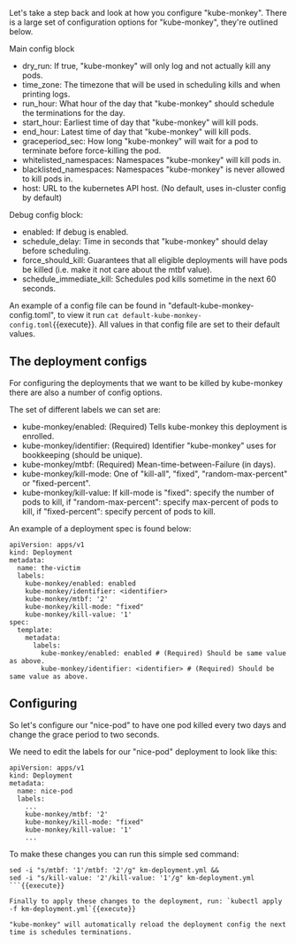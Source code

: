 Let's take a step back and look at how you configure "kube-monkey".
There is a large set of configuration options for "kube-monkey", they're outlined below.

Main config block
* dry\_run: If true, "kube-monkey" will only log and not actually kill any pods.
* time\_zone: The timezone that will be used in scheduling kills and when printing logs.
* run\_hour: What hour of the day that "kube-monkey" should schedule the terminations for the day.
* start\_hour: Earliest time of day that "kube-monkey" will kill pods.
* end\_hour: Latest time of day that "kube-monkey" will kill pods.
* graceperiod\_sec: How long "kube-monkey" will wait for a pod to terminate before force-killing the pod.
* whitelisted\_namespaces: Namespaces "kube-monkey" will kill pods in.
* blacklisted\_namespaces: Namespaces "kube-monkey" is never allowed to kill pods in.
* host: URL to the kubernetes API host.  (No default, uses in-cluster config by default)

Debug config block:
* enabled: If debug is enabled.
* schedule\_delay: Time in seconds that "kube-monkey" should delay before scheduling.
* force\_should\_kill: Guarantees that all eligible deployments will have pods be killed (i.e. make it not care about the mtbf value).
* schedule\_immediate\_kill: Schedules pod kills sometime in the next 60 seconds.

An example of a config file can be found in "default-kube-monkey-config.toml", to view it run `cat default-kube-monkey-config.toml`{{execute}}. All values in that config file are set to their default values.

## The deployment configs
For configuring the deployments that we want to be killed by kube-monkey there are also a number of config options.

The set of different labels we can set are:
* kube-monkey/enabled: (Required) Tells kube-monkey this deployment is enrolled.
* kube-monkey/identifier: (Required) Identifier "kube-monkey" uses for bookkeeping (should be unique).
* kube-monkey/mtbf: (Required) Mean-time-between-Failure (in days).
* kube-monkey/kill-mode: One of "kill-all", "fixed", "random-max-percent" or "fixed-percent".
* kube-monkey/kill-value: If kill-mode is "fixed": specify the number of pods to kill, if "random-max-percent": specify max-percent of pods to kill, if "fixed-percent": specify percent of pods to 
kill.

An example of a deployment spec is found below:
```
apiVersion: apps/v1
kind: Deployment
metadata:
  name: the-victim
  labels:
    kube-monkey/enabled: enabled
    kube-monkey/identifier: <identifier>
    kube-monkey/mtbf: '2'
    kube-monkey/kill-mode: "fixed"
    kube-monkey/kill-value: '1'
spec:
  template:
    metadata:
      labels:
        kube-monkey/enabled: enabled # (Required) Should be same value as above.
        kube-monkey/identifier: <identifier> # (Required) Should be same value as above.
```

## Configuring
So let's configure our "nice-pod" to have one pod killed every two days and change the grace period to two seconds.

We need to edit the labels for our "nice-pod" deployment to look like this:
```
apiVersion: apps/v1
kind: Deployment
metadata:
  name: nice-pod
  labels:
    ...
    kube-monkey/mtbf: '2'
    kube-monkey/kill-mode: "fixed"
    kube-monkey/kill-value: '1'
    ...
```

To make these changes you can run this simple sed command:
```
sed -i "s/mtbf: '1'/mtbf: '2'/g" km-deployment.yml &&
sed -i "s/kill-value: '2'/kill-value: '1'/g" km-deployment.yml
```{{execute}}

Finally to apply these changes to the deployment, run: `kubectl apply -f km-deployment.yml`{{execute}}

"kube-monkey" will automatically reload the deployment config the next time is schedules terminations.
